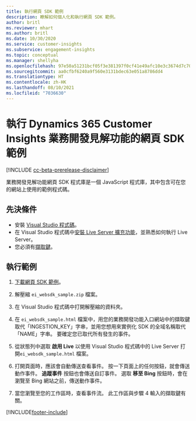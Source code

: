 ```yaml
---
title: 執行網頁 SDK 範例
description: 瞭解如何個人化和執行網頁 SDK 範例。
author: britl
ms.reviewer: mhart
ms.author: britl
ms.date: 10/30/2020
ms.service: customer-insights
ms.subservice: engagement-insights
ms.topic: conceptual
ms.manager: shellyha
ms.openlocfilehash: 97e50a51231bcf05f3e381397f0cf41e49afc10e3c3674d7c709c8f521979e12
ms.sourcegitcommit: aa0cfbf6240a9f560e3131bdec63e051a8786dd4
ms.translationtype: HT
ms.contentlocale: zh-HK
ms.lasthandoff: 08/10/2021
ms.locfileid: "7036630"
---
```

# <a name="run-the-web-sdk-sample-for-dynamics-365-customer-insights-engagement-insights-capability"></a>執行 Dynamics 365 Customer Insights 業務開發見解功能的網頁 SDK 範例

[!INCLUDE [cc-beta-prerelease-disclaimer](includes/cc-beta-prerelease-disclaimer.md)]

業務開發見解功能網頁 SDK 程式庫是一個 JavaScript 程式庫，其中包含可在您的網站上使用的範例程式碼。

## <a name="prerequisites"></a>先決條件

- 安裝 [Visual Studio 程式碼](https://code.visualstudio.com/)。
- 在 Visual Studio 程式碼中[安裝 Live Server 擴充功能](https://marketplace.visualstudio.com/items?itemName=ritwickdey.LiveServer)，並熟悉如何執行 Live Server。
- 您必須有[擷取鍵](instrument-website.md)。

## <a name="run-sample"></a>執行範例

1. [下載網頁 SDK 範例](https://download.pi.dynamics.com/sdk/EngagementInsightsSamples/ei_websdk_sample.zip)。

1. 解壓縮 `ei_websdk_sample.zip` 檔案。

1. 在 Visual Studio 程式碼中打開解壓縮的資料夾。

1. 在 `ei_websdk_sample.html` 檔案中，用您的業務開發功能入口網站中的擷取鍵取代「INGESTION_KEY」字串，並用您想用來實例化 SDK 的全域名稱取代「NAME」字串。 要確定您已取代所有發生的事件。

1. 從狀態列中選取 **啟用 Live** 以使用 Visual Studio 程式碼中的 Live Server 打開`ei_websdk_sample.html` 檔案。

1. 打開頁面時，應該會自動傳送查看事件。 按一下頁面上的任何按鈕，就會傳送動作事件。 **追蹤事件** 按鈕也會傳送自訂事件。 選取 **移至 Bing** 按鈕時，會在瀏覽至 Bing 網站之前，傳送動作事件。

1. 當您瀏覽至您的工作區時，查看事件流。 此工作區與步驟 4 輸入的擷取鍵有關。


[!INCLUDE[footer-include](../includes/footer-banner.md)]